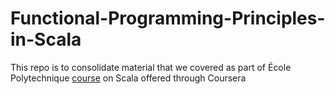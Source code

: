 # Functional-Programming-Principles-in-Scala

This repo is to consolidate material that we covered as part of École Polytechnique [course](https://www.coursera.org/learn/progfun1/home/welcome) on Scala offered through Coursera 
